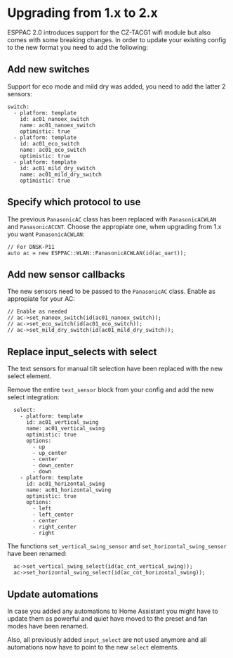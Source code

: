 # Upgrading from 1.x to 2.x

ESPPAC 2.0 introduces support for the CZ-TACG1 wifi module but also comes with some breaking changes. In order to update your existing config to the new format you need to add the following:

## Add new switches

Support for eco mode and mild dry was added, you need to add the latter 2 sensors:

```
switch:
  - platform: template
    id: ac01_nanoex_switch
    name: ac01_nanoex_switch
    optimistic: true
  - platform: template
    id: ac01_eco_switch
    name: ac01_eco_switch
    optimistic: true
  - platform: template
    id: ac01_mild_dry_switch
    name: ac01_mild_dry_switch
    optimistic: true
```

## Specify which protocol to use

The previous `PanasonicAC` class has been replaced with `PanasonicACWLAN` and `PanasonicACCNT`. Choose the appropiate one, when upgrading from 1.x you want `PanasonicACWLAN`:

```
// For DNSK-P11
auto ac = new ESPPAC::WLAN::PanasonicACWLAN(id(ac_uart));
```

## Add new sensor callbacks

The new sensors need to be passed to the `PanasonicAC` class. Enable as appropiate for your AC:

```
// Enable as needed
// ac->set_nanoex_switch(id(ac01_nanoex_switch));
// ac->set_eco_switch(id(ac01_eco_switch));
// ac->set_mild_dry_switch(id(ac01_mild_dry_switch));
```

## Replace input_selects with select

The text sensors for manual tilt selection have been replaced with the new select element.

Remove the entire `text_sensor` block from your config and add the new select integration:

```
  select:
    - platform: template
      id: ac01_vertical_swing
      name: ac01_vertical_swing
      optimistic: true
      options:
        - up
        - up_center
        - center
        - down_center
        - down
    - platform: template
      id: ac01_horizontal_swing
      name: ac01_horizontal_swing
      optimistic: true
      options:
        - left
        - left_center
        - center
        - right_center
        - right
```

The functions `set_vertical_swing_sensor` and `set_horizontal_swing_sensor` have been renamed:

```
  ac->set_vertical_swing_select(id(ac_cnt_vertical_swing));
  ac->set_horizontal_swing_select(id(ac_cnt_horizontal_swing));
```

## Update automations

In case you added any automations to Home Assistant you might have to update them as powerful and quiet have moved to the preset and fan modes have been renamed.

Also, all previously added `input_select` are not used anymore and all automations now have to point to the new `select` elements.
